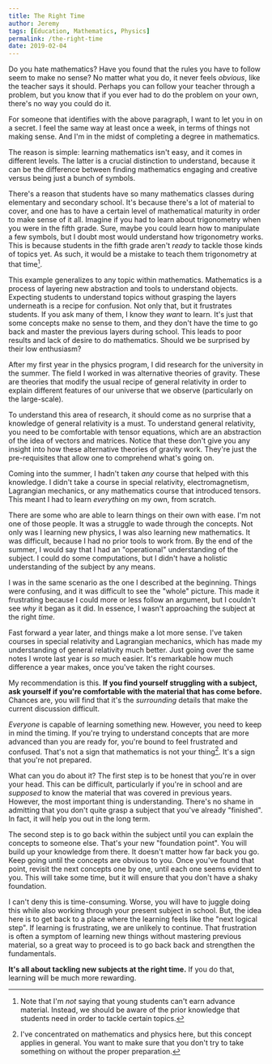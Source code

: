 ```yaml
---
title: The Right Time
author: Jeremy
tags: [Education, Mathematics, Physics]
permalink: /the-right-time
date: 2019-02-04
---
```


Do you hate mathematics? Have you found that the rules you have to follow seem to make no sense? No matter what you do,  it never feels *obvious*, like the teacher says it should. Perhaps you can follow your teacher through a problem, but you know that if you ever had to do the problem on your own, there's no way you could do it.

For someone that identifies with the above paragraph, I want to let you in on a secret. I feel the same way at least once a week, in terms of things not making sense. And I'm in the midst of completing a degree in mathematics.

The reason is simple: learning mathematics isn't easy, and it comes in different levels. The latter is a crucial distinction to understand, because it can be the difference between finding mathematics engaging and creative versus being just a bunch of symbols.

There's a reason that students have so many mathematics classes during elementary and secondary school. It's because there's a lot of material to cover, and one has to have a certain level of mathematical maturity in order to make sense of it all. Imagine if you had to learn about trigonometry when you were in the fifth grade. Sure, maybe you could learn how to manipulate a few symbols, but I doubt most would understand how trigonometry works. This is because students in the fifth grade aren't *ready* to tackle those kinds of topics yet. As such, it would be a mistake to teach them trigonometry at that time[^1].

This example generalizes to any topic within mathematics. Mathematics is a process of layering new abstraction and tools to understand objects. Expecting students to understand topics without grasping the layers underneath is a recipe for confusion. Not only that, but it frustrates students. If you ask many of them, I know they *want* to learn. It's just that some concepts make no sense to them, and they don't have the time to go back and master the previous layers during school. This leads to poor results and lack of desire to do mathematics. Should we be surprised by their low enthusiasm?

After my first year in the physics program, I did research for the university in the summer. The field I worked in was alternative theories of gravity. These are theories that modify the usual recipe of general relativity in order to explain different features of our universe that we observe (particularly on the large-scale).

To understand this area of research, it should come as no surprise that a knowledge of general relativity is a must. To understand general relativity, you need to be comfortable with tensor equations, which are an abstraction of the idea of vectors and matrices. Notice that these don't give you any insight into how these alternative theories of gravity work. They're just the pre-requisites that allow one to comprehend what's going on.

Coming into the summer, I hadn't taken *any* course that helped with this knowledge. I didn't take a course in special relativity, electromagnetism, Lagrangian mechanics, or any mathematics course that introduced tensors. This meant I had to learn *everything* on my own, from scratch.

There are some who are able to learn things on their own with ease. I'm not one of those people. It was a struggle to wade through the concepts. Not only was I learning new physics, I was also learning new mathematics. It was difficult, because I had no prior tools to work from. By the end of the summer, I would say that I had an "operational" understanding of the subject. I could do some computations, but I didn't have a holistic understanding of the subject by any means.

I was in the same scenario as the one I described at the beginning. Things were confusing, and it was difficult to see the "whole" picture. This made it frustrating because I could more or less follow an argument, but I couldn't see *why* it began as it did. In essence, I wasn't approaching the subject at the right *time*.

Fast forward a year later, and things make a lot more sense. I've taken courses in special relativity and Lagrangian mechanics, which has made my understanding of general relativity much better. Just going over the same notes I wrote last year is *so* much easier. It's remarkable how much difference a year makes, once you've taken the right courses.

My recommendation is this. **If you find yourself struggling with a subject, ask yourself if you're comfortable with the material that has come before.** Chances are, you will find that it's the *surrounding* details that make the current discussion difficult.

*Everyone* is capable of learning something new. However, you need to keep in mind the timing. If you're trying to understand concepts that are more advanced than you are ready for, you're bound to feel frustrated and confused. That's not a sign that mathematics is not your thing[^2]. It's a sign that you're not prepared.

What can you do about it? The first step is to be honest that you're in over your head. This can be difficult, particularly if you're in school and are *supposed* to know the material that was covered in previous years. However, the most important thing is understanding. There's no shame in admitting that you don't quite grasp a subject that you've already "finished". In fact, it will help you out in the long term.

The second step is to go back within the subject until you can explain the concepts to someone else. That's your new "foundation point". You will build up your knowledge from there. It doesn't matter how far back you go. Keep going until the concepts are obvious to you. Once you've found that point, revisit the next concepts one by one, until each one seems evident to you. This will take some time, but it will ensure that you don't have a shaky foundation.

I can't deny this is time-consuming. Worse, you will have to juggle doing this while also working through your present subject in school. But, the idea here is to get back to a place where the learning feels like the "next logical step". If learning is frustrating, we are unlikely to continue. That frustration is often a symptom of learning new things without mastering previous material, so a great way to proceed is to go back back and strengthen the fundamentals.

**It's all about tackling new subjects at the right time.** If you do that, learning will be much more rewarding.

[^1]: Note that I'm *not* saying that young students can't earn advance material. Instead, we should be aware of the prior knowledge that students need in order to tackle certain topics.
[^2]: I've concentrated on mathematics and physics here, but this concept applies in general. You want to make sure that you don't try to take something on without the proper preparation.


